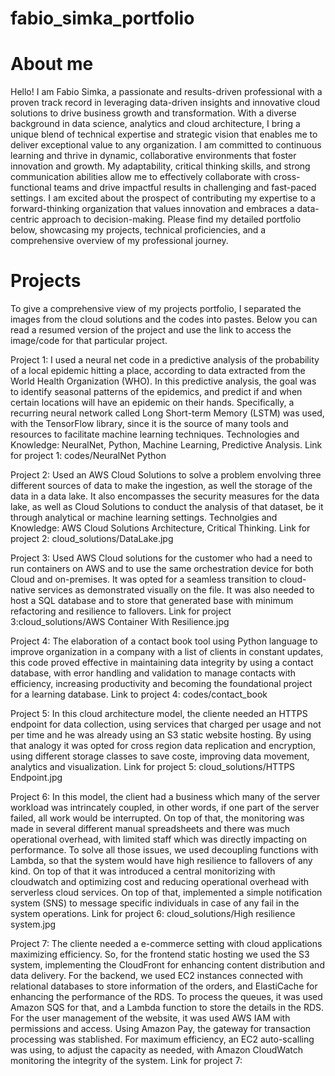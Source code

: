 # fabio_simka_portfolio
# About me
Hello! I am Fabio Simka, a passionate and results-driven professional with a proven track record in leveraging data-driven insights and innovative cloud solutions to drive business growth and transformation. With a diverse background in data science, analytics and cloud architecture, I bring a unique blend of technical expertise and strategic vision that enables me to deliver exceptional value to any organization. I am committed to continuous learning and thrive in dynamic, collaborative environments that foster innovation and growth. My adaptability, critical thinking skills, and strong communication abilities allow me to effectively collaborate with cross-functional teams and drive impactful results in challenging and fast-paced settings. I am excited about the prospect of contributing my expertise to a forward-thinking organization that values innovation and embraces a data-centric approach to decision-making. Please find my detailed portfolio below, showcasing my projects, technical proficiencies, and a comprehensive overview of my professional journey.
# Projects
To give a comprehensive view of my projects portfolio, I separated the images from the cloud solutions and the codes into pastes. Below you can read a resumed version of the project and use the link to access the image/code for that particular project. 

Project 1: I used a neural net code in a predictive analysis of the probability of a local epidemic hitting a place, according to data extracted from the World Health Organization (WHO). In this predictive analysis, the goal was to identify seasonal patterns of the epidemics, and predict if and when certain locations will have an epidemic on their hands. Specifically, a recurring neural network called Long Short-term Memory (LSTM) was used, with the TensorFlow library, since it is the source of many tools and resources to facilitate machine learning techniques. Technologies and Knowledge: NeuralNet, Python, Machine Learning, Predictive Analysis. Link for project 1: codes/NeuralNet Python

Project 2: Used an AWS Cloud Solutions to solve a problem envolving three different sources of data to make the ingestion, as well the storage of the data in a data lake. It also encompasses the security measures for the data lake, as well as Cloud Solutions to conduct the analysis of that dataset, be it through analytical or machine learning settings. Technolgies and Knowledge: AWS Cloud Solutions Architecture, Critical Thinking. Link for project 2: cloud_solutions/DataLake.jpg

Project 3: Used AWS Cloud solutions for the customer who had a need to run containers on AWS and to use the same orchestration device for both Cloud and on-premises. It was opted for a seamless transition to cloud-native services as demonstrated visually on the file. It was also needed to host a SQL database and to store that generated base with minimum refactoring and resilience to fallovers. Link for project 3:cloud_solutions/AWS Container With Resilience.jpg

Project 4: The elaboration of a contact book tool using Python language to improve organization in a company with a list of clients in constant updates, this code proved effective in maintaining data integrity by using a contact database, with error handling and validation to manage contacts with efficiency, increasing productivity and becoming the foundational project for a learning database. Link to project 4: codes/contact_book

Project 5: In this cloud architecture model, the cliente needed an HTTPS endpoint for data collection, using services that charged per usage and not per time and he was already using an S3 static website hosting. By using that analogy it was opted for cross region data replication and encryption, using different storage classes to save coste, improving data movement, analytics and visualization. Link for project 5: cloud_solutions/HTTPS Endpoint.jpg

Project 6: In this model, the client had a business which many of the server workload was intrincately coupled, in other words, if one part of the server failed, all work would be interrupted. On top of that, the monitoring was made in several different manual spreadsheets and there was much operational overhead, with limited staff which was directly impacting on performance. To solve all those issues, we used decoupling functions with Lambda, so that the system would have high resilience to fallovers of any kind. On top of that it was introduced a central monitorizing with cloudwatch and optimizing cost and reducing operational overhead with serverless cloud services. On top of that, implemented a simple notification system (SNS) to message specific individuals in case of any fail in the system operations. Link for project 6: cloud_solutions/High resilience system.jpg

Project 7: The cliente needed a e-commerce setting with cloud applications maximizing efficiency. So, for the frontend static hosting we used the S3 system, implementing the CloudFront for enhancing content distribution and data delivery. For the backend, we used EC2 instances connected with relational databases to store information of the orders, and ElastiCache for enhancing the performance of the RDS. To process the queues, it was used Amazon SQS for that, and a Lambda function to store the details in the RDS. For the user management of the website, it was used AWS IAM with permissions and access. Using Amazon Pay, the gateway for transaction processing was stablished. For maximum efficiency, an EC2 auto-scalling was using, to adjust the capacity as needed, with Amazon CloudWatch monitoring the integrity of the system. Link for project 7:
